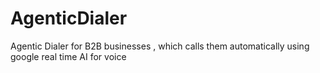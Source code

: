 # AgenticDialer
Agentic Dialer for B2B  businesses , which calls them automatically using google real time AI for voice 
